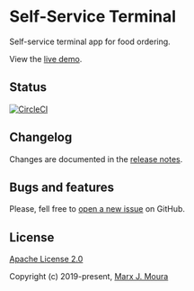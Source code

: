 # Self-Service Terminal

Self-service terminal app for food ordering.

View the [live demo](https://sst.storefront.community).

## Status

[![CircleCI](https://circleci.com/gh/storefront-community/self-service-terminal.svg?style=shield)](https://circleci.com/gh/storefront-community/self-service-terminal)

## Changelog

Changes are documented in the [release notes](https://github.com/storefront-community/self-service-terminal/releases).

## Bugs and features

Please, fell free to [open a new issue](https://github.com/storefront-community/self-service-terminal/issues) on GitHub.

## License

[Apache License 2.0](https://github.com/storefront-community/self-service-terminal/blob/master/LICENSE)

Copyright (c) 2019-present, [Marx J. Moura](https://github.com/marxjmoura)
